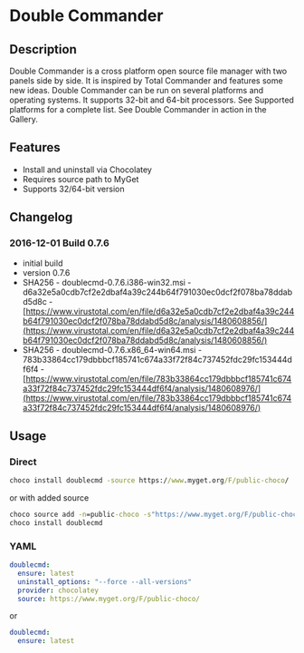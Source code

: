 # Double Commander

## Description

Double Commander is a cross platform open source file manager with two panels side by side. It is inspired by Total Commander and features some new ideas.
Double Commander can be run on several platforms and operating systems. It supports 32-bit and 64-bit processors. See Supported platforms for a complete list.
See Double Commander in action in the Gallery.

## Features

* Install and uninstall via Chocolatey
* Requires source path to MyGet
* Supports 32/64-bit version

## Changelog

### 2016-12-01 Build 0.7.6

* initial build
* version 0.7.6
* SHA256 - doublecmd-0.7.6.i386-win32.msi   - d6a32e5a0cdb7cf2e2dbaf4a39c244b64f791030ec0dcf2f078ba78ddabd5d8c - [https://www.virustotal.com/en/file/d6a32e5a0cdb7cf2e2dbaf4a39c244b64f791030ec0dcf2f078ba78ddabd5d8c/analysis/1480608856/](https://www.virustotal.com/en/file/d6a32e5a0cdb7cf2e2dbaf4a39c244b64f791030ec0dcf2f078ba78ddabd5d8c/analysis/1480608856/)
* SHA256 - doublecmd-0.7.6.x86_64-win64.msi - 783b33864cc179dbbbcf185741c674a33f72f84c737452fdc29fc153444df6f4 - [https://www.virustotal.com/en/file/783b33864cc179dbbbcf185741c674a33f72f84c737452fdc29fc153444df6f4/analysis/1480608976/](https://www.virustotal.com/en/file/783b33864cc179dbbbcf185741c674a33f72f84c737452fdc29fc153444df6f4/analysis/1480608976/)

## Usage

### Direct

```cmd
choco install doublecmd -source https://www.myget.org/F/public-choco/
```

or with added source

```cmd
choco source add -n=public-choco -s"https://www.myget.org/F/public-choco" --priority=10
choco install doublecmd
```

### YAML

```yaml
doublecmd:
  ensure: latest
  uninstall_options: "--force --all-versions"
  provider: chocolatey
  source: https://www.myget.org/F/public-choco/
```

or

```yaml
doublecmd:
  ensure: latest
```

